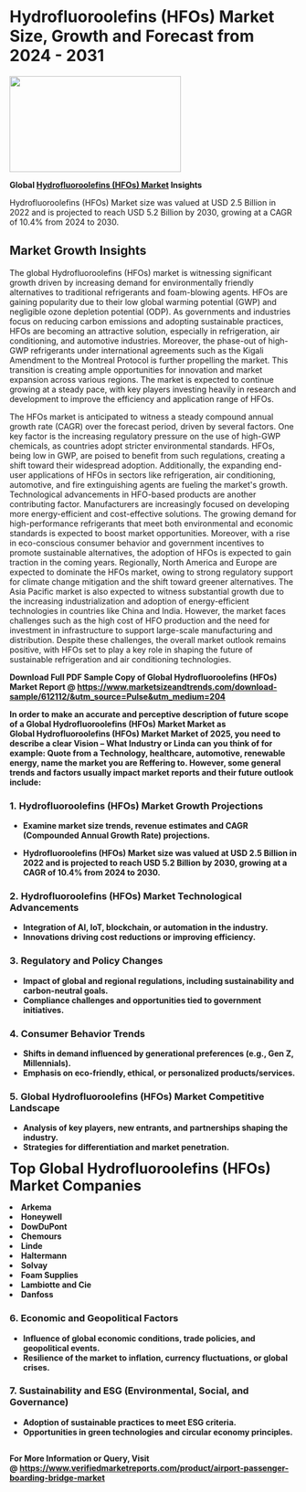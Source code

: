 <H1>Hydrofluoroolefins (HFOs) Market Size, Growth and Forecast from 2024 - 2031</H1><img class="aligncenter size-medium wp-image-584254" src="https://thirdeyenews.in/wp-content/uploads/2024/09/Global-Market-Research-300x168.jpeg" alt="" width="300" height="168" /><p><strong>Global&nbsp;<a href="https://www.marketsizeandtrends.com/download-sample/612112/&amp;utm_source=Pulse&amp;utm_medium=204">Hydrofluoroolefins (HFOs) Market</a> Insights</strong></p><p>Hydrofluoroolefins (HFOs) Market size was valued at USD 2.5 Billion in 2022 and is projected to reach USD 5.2 Billion by 2030, growing at a CAGR of 10.4% from 2024 to 2030.</p><p><h2>Market Growth Insights</h2> <p>The global Hydrofluoroolefins (HFOs) market is witnessing significant growth driven by increasing demand for environmentally friendly alternatives to traditional refrigerants and foam-blowing agents. HFOs are gaining popularity due to their low global warming potential (GWP) and negligible ozone depletion potential (ODP). As governments and industries focus on reducing carbon emissions and adopting sustainable practices, HFOs are becoming an attractive solution, especially in refrigeration, air conditioning, and automotive industries. Moreover, the phase-out of high-GWP refrigerants under international agreements such as the Kigali Amendment to the Montreal Protocol is further propelling the market. This transition is creating ample opportunities for innovation and market expansion across various regions. The market is expected to continue growing at a steady pace, with key players investing heavily in research and development to improve the efficiency and application range of HFOs.</p> <p><strong></strong></p> <p>The HFOs market is anticipated to witness a steady compound annual growth rate (CAGR) over the forecast period, driven by several factors. One key factor is the increasing regulatory pressure on the use of high-GWP chemicals, as countries adopt stricter environmental standards. HFOs, being low in GWP, are poised to benefit from such regulations, creating a shift toward their widespread adoption. Additionally, the expanding end-user applications of HFOs in sectors like refrigeration, air conditioning, automotive, and fire extinguishing agents are fueling the market's growth. Technological advancements in HFO-based products are another contributing factor. Manufacturers are increasingly focused on developing more energy-efficient and cost-effective solutions. The growing demand for high-performance refrigerants that meet both environmental and economic standards is expected to boost market opportunities. Moreover, with a rise in eco-conscious consumer behavior and government incentives to promote sustainable alternatives, the adoption of HFOs is expected to gain traction in the coming years. Regionally, North America and Europe are expected to dominate the HFOs market, owing to strong regulatory support for climate change mitigation and the shift toward greener alternatives. The Asia Pacific market is also expected to witness substantial growth due to the increasing industrialization and adoption of energy-efficient technologies in countries like China and India. However, the market faces challenges such as the high cost of HFO production and the need for investment in infrastructure to support large-scale manufacturing and distribution. Despite these challenges, the overall market outlook remains positive, with HFOs set to play a key role in shaping the future of sustainable refrigeration and air conditioning technologies.</p> <p><strong></p><p><span class=""><strong>Download Full PDF Sample Copy of Global Hydrofluoroolefins (HFOs) Market Report</strong> @ <a href="https://www.marketsizeandtrends.com/download-sample/612112/&amp;utm_source=Pulse&amp;utm_medium=204" target="_blank">https://www.marketsizeandtrends.com/download-sample/612112/&amp;utm_source=Pulse&amp;utm_medium=204</a></span></p><p>In order to make an accurate and perceptive description of future scope of a Global&nbsp;Hydrofluoroolefins (HFOs) Market Market as Global&nbsp;Hydrofluoroolefins (HFOs) Market Market of 2025, you need to describe a clear Vision &ndash; What Industry or Linda can you think of for example: Quote from a Technology, healthcare, automotive, renewable energy, name the market you are Reffering to. However, some general trends and factors usually impact market reports and their future outlook include:</p><h3>1.&nbsp;<strong>Hydrofluoroolefins (HFOs) Market Growth Projections</strong></h3><ul><li>Examine market size trends, revenue estimates and CAGR (Compounded Annual Growth Rate) projections.</li><li><p>Hydrofluoroolefins (HFOs) Market size was valued at USD 2.5 Billion in 2022 and is projected to reach USD 5.2 Billion by 2030, growing at a CAGR of 10.4% from 2024 to 2030.</p></li></ul><h3>2.&nbsp;<strong>Hydrofluoroolefins (HFOs) Market Technological Advancements</strong></h3><ul><li>Integration of AI, IoT, blockchain, or automation in the industry.</li><li>Innovations driving cost reductions or improving efficiency.</li></ul><h3>3.&nbsp;<strong>Regulatory and Policy Changes</strong></h3><ul><li>Impact of global and regional regulations, including sustainability and carbon-neutral goals.</li><li>Compliance challenges and opportunities tied to government initiatives.</li></ul><h3>4.&nbsp;<strong>Consumer Behavior Trends</strong></h3><ul><li>Shifts in demand influenced by generational preferences (e.g., Gen Z, Millennials).</li><li>Emphasis on eco-friendly, ethical, or personalized products/services.</li></ul><h3>5.&nbsp;<strong>Global Hydrofluoroolefins (HFOs) Market Competitive Landscape</strong></h3><ul><li>Analysis of key players, new entrants, and partnerships shaping the industry.</li><li>Strategies for differentiation and market penetration.</li></ul><p data-pm-slice="1 1 []"><span style="color: inherit; font-family: inherit; font-size: 25px;">Top Global Hydrofluoroolefins (HFOs) Market Companies</span></p><div class="" data-test-id=""><p><li>Arkema</li><li> Honeywell</li><li> DowDuPont</li><li> Chemours</li><li> Linde</li><li> Haltermann</li><li> Solvay</li><li> Foam Supplies</li><li> Lambiotte and Cie</li><li> Danfoss</li></p></div><h3>6.&nbsp;<strong>Economic and Geopolitical Factors</strong></h3><ul><li>Influence of global economic conditions, trade policies, and geopolitical events.</li><li>Resilience of the market to inflation, currency fluctuations, or global crises.</li></ul><h3>7.&nbsp;<strong>Sustainability and ESG (Environmental, Social, and Governance)</strong></h3><ul><li>Adoption of sustainable practices to meet ESG criteria.</li><li>Opportunities in green technologies and circular economy principles.</li></ul><h2><strong style="font-size: 14px;">For More Information or Query, Visit @&nbsp;</strong><a style="background-color: #ffffff; font-size: 14px;" href="https://www.marketsizeandtrends.com/report/hydrofluoroolefins-hfos-market/" target="_blank">https://www.verifiedmarketreports.com/product/airport-passenger-boarding-bridge-market</a></h2>

